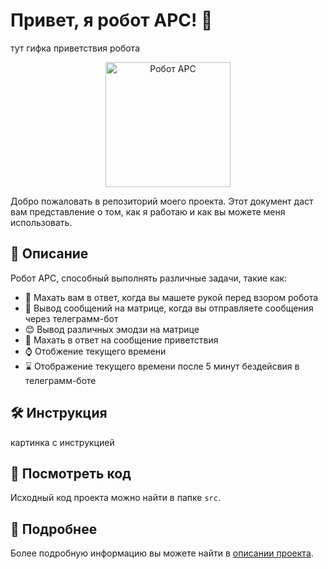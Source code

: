 # Привет, я робот АРС! 🤖
тут гифка приветствия робота
<div align="center">
  <img src="https://github.com/nolizrd/ARS-BOT/assets/26836740/0cb9362c-db62-45ca-bd60-ccac80f62fb7" alt="Робот АРС" width="200">
</div>


Добро пожаловать в репозиторий моего проекта. Этот документ даст вам представление о том, как я работаю и как вы можете меня использовать.

## 📖 Описание

Робот АРС, способный выполнять различные задачи, такие как:

- 👋 Махать вам в ответ, когда вы машете рукой перед взором робота
- 💬 Вывод сообщений на матрице, когда вы отправляете сообщения через телеграмм-бот
- 😊 Вывод различных эмодзи на матрице
- 🙌 Махать в ответ на сообщение приветствия
- ⌚ Отобжение текущего времени 
- ⌛ Отображение текущего времени после 5 минут бездейсвия в телеграмм-боте

## 🛠 Инструкция

картинка с инструкцией

## 👀 Посмотреть код

Исходный код проекта можно найти в папке `src`.

## 🚀 Подробнее

Более подробную информацию вы можете найти в [описании проекта](https://docs.google.com/document/d/1u4DClrKaKarxqraaf9mzaU4CGxykKMEfnETj5u1MdNw/edit#heading=h.9pd7fqz7qcm2).
